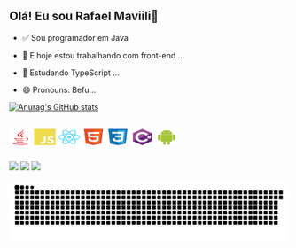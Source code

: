 

## Olá! Eu sou Rafael Maviili👋

- ✅ Sou programador em Java
- 🔭 E hoje estou trabalhando com front-end ...
- 🌱 Estudando TypeScript ...

- 😄 Pronouns: Befu...

 [![Anurag's GitHub stats](https://github-readme-stats.vercel.app/api?username=RafaelMavili)](https://github.com/RafaelMavili/github-readme-stats)
 
 <div style="display: inline_block"><br>  
   <img align="center" alt="Rafa-Js" height="30" width="40" src="https://raw.githubusercontent.com/devicons/devicon/master/icons/java/java-plain.svg">
   <img align="center" alt="Rafa-Js" height="30" width="40" src="https://raw.githubusercontent.com/devicons/devicon/master/icons/javascript/javascript-plain.svg"> 
   <img align="center" alt="Rafa-Js" height="30" width="40" src="https://raw.githubusercontent.com/devicons/devicon/master/icons/react/react-original.svg">
   <img align="center" alt="Rafa-Js" height="30" width="40" src="https://raw.githubusercontent.com/devicons/devicon/master/icons/html5/html5-original.svg">
   <img align="center" alt="Rafa-Js" height="30" width="40" src="https://raw.githubusercontent.com/devicons/devicon/master/icons/css3/css3-original.svg">
   <img align="center" alt="Rafa-Js" height="30" width="40" src="https://raw.githubusercontent.com/devicons/devicon/master/icons/csharp/csharp-original.svg">
   <img align="center" alt="Rafa-Js" height="30" width="40" src="https://raw.githubusercontent.com/devicons/devicon/master/icons/android/android-original.svg">
 </div>

  ##
<div>
   <a href="https://www.linkedin.com/in/rafael-mavili-22543522b/" target="_blank"><img src="https://img.shields.io/badge/-rafaelmavili-%22543522b?style=for-the-badge&logo=linkedin&logoColor=black" target="_blank"></a> 
<a href="https://www.instagram.com/rmavili14/" target="_blank"><img src="https://img.shields.io/badge/-rmavili14-%23E4405F?style=for-the-badge&logo=instagram&logoColor=black" target="_blank"></a>
  <a href="https://twitter.com/RafaelMavili" target="_blank"><img src="https://img.shields.io/badge/RafaelMavili-%230077B5?style=for-the-badge&logo=twitter&logoColor=black" target="_blank"></a>
 
  ![Snake animation](https://github.com/Inglaciela/Inglaciela/blob/output/github-contribution-grid-snake.svg) 
</div>  

